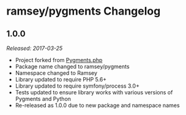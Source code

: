 # ramsey/pygments Changelog

## 1.0.0

_Released: 2017-03-25_

* Project forked from [Pygments.php](https://github.com/kzykhys/Pygments.php)
* Package name changed to ramsey/pygments
* Namespace changed to Ramsey
* Library updated to require PHP 5.6+
* Library updated to require symfony/process 3.0+
* Tests updated to ensure library works with various versions of Pygments and Python
* Re-released as 1.0.0 due to new package and namespace names
